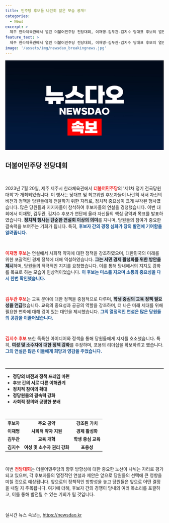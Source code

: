 ```yaml
---
title: 민주당 후보들 나란히 앉은 모습 공개!
categories:
  - News
excerpt: >
  제주 한라체육관에서 열린 더불어민주당 전당대회, 이재명-김두관-김지수 당대표 후보의 열띤 합동연설! 과연 누가 당의 미래를 이끌까?
feature_text: >
  제주 한라체육관에서 열린 더불어민주당 전당대회, 이재명-김두관-김지수 당대표 후보의 열띤 합동연설! 과연 누가 당의 미래를 이끌까?
image: '/assets/img/newsdao_breakingnews.jpg'
---
```


<p><img src="/assets/img/newsdao_breakingnews.jpg" alt="implanttips 속보" /></p>

<h2 data-ke-size="size26">더불어민주당 전당대회</h2>

<p data-ke-size="size16">&nbsp;</p>

<p data-ke-size="size16">2023년 7월 20일, 제주 제주시 한라체육관에서 <b><span style="color: #ee2323;">더불어민주당</span></b>의 '제1차 정기 전국당원대회'가 개최되었습니다. 이 행사는 당대표 및 최고위원 후보자들이 나란히 서서 자신의 비전과 정책을 당원들에게 전달하기 위한 자리로, 정치적 중요성이 크게 부각된 행사였습니다. 많은 당원들과 지지자들이 참석하여 후보자들의 연설을 경청했습니다. 이번 대회에서 이재명, 김두관, 김지수 후보가 연단에 올라 자신들의 핵심 공약과 목표를 발표하였습니다. <b><span style="background-color: #21538527;">정치적 행사는 단순한 연설회 이상의 의미</span></b>를 지니며, 당원들의 참여가 중요한 결속력을 보여주는 기회가 됩니다. 특히, <b><span style="color: #1a5490;">후보자 간의 경쟁 심화가 당의 발전에 기여함을 알려줍니다.</span></b></p>

<p data-ke-size="size16">&nbsp;</p>

<p><b><span style="color: #ee2323;">이재명 후보</span></b>는 연설에서 사회적 약자에 대한 정책을 강조하였으며, 대한민국의 미래를 위한 포괄적인 경제 정책에 대해 역설하였습니다. <b><span style="background-color: #21538527;">그는 서민 경제 활성화를 위한 방안을 제시</span></b>하며, 당원들의 적극적인 지지를 요청했습니다. 이를 통해 당내에서의 지지도 강화를 목표로 하는 모습이 인상적이었습니다. <b><span style="color: #1a5490;">이 후보는 미소를 지으며 소통의 중요성을 다시 한번 확인했습니다.</span></b></p>

<p data-ke-size="size16">&nbsp;</p>

<p><b><span style="color: #ee2323;">김두관 후보</span></b>는 교육 분야에 대한 정책을 중점적으로 다루며, <b><span style="background-color: #21538527;">학생 중심의 교육 정책 필요성을 언급</span></b>했습니다. 교육의 중요성과 공공의 역할을 강조하며, 더 나은 미래 세대를 위해 필요한 변화에 대해 깊이 있는 대안을 제시했습니다. <b><span style="color: #1a5490;">그의 열정적인 연설은 많은 당원들의 공감을 이끌어냈습니다.</span></b></p>

<p data-ke-size="size16">&nbsp;</p>

<p><b><span style="color: #ee2323;">김지수 후보</span></b> 또한 독특한 아이디어와 정책을 통해 당원들에게 지지를 호소했습니다. 특히, <b><span style="background-color: #21538527;">여성 및 소수자에 대한 정책 강화</span></b>를 주장하며, 포용의 리더십을 확보하려고 했습니다. <b><span style="color: #1a5490;">그의 연설은 많은 이들에게 희망과 영감을 주었습니다.</span></b></p>

<p data-ke-size="size16">&nbsp;</p>

<hr>

<ul>
<li><b>정당의 비전과 정책 프레임 마련</b></li>
<li><b>후보 간의 서로 다른 이해관계</b></li>
<li><b>정치적 참여의 확대</b></li>
<li><b>정당원들의 결속력 강화</b></li>
<li><b>사회적 정의와 공평한 분배</b></li>
</ul>

<p data-ke-size="size16">&nbsp;</p>

<table style="width: 100%; border-collapse: collapse;">
<tr>
<td style="text-align: center; height: 17px;"><b>후보자</b></td>
<td style="text-align: center; height: 17px;"><b>주요 공약</b></td>
<td style="text-align: center; height: 17px;"><b>강조된 가치</b></td>
</tr>
<tr>
<td style="text-align: center; height: 17px;"><b>이재명</b></td>
<td style="text-align: center; height: 17px;"><b>사회적 약자 지원</b></td>
<td style="text-align: center; height: 17px;"><b>경제 활성화</b></td>
</tr>
<tr>
<td style="text-align: center; height: 17px;"><b>김두관</b></td>
<td style="text-align: center; height: 17px;"><b>교육 개혁</b></td>
<td style="text-align: center; height: 17px;"><b>학생 중심 교육</b></td>
</tr>
<tr>
<td style="text-align: center; height: 17px;"><b>김지수</b></td>
<td style="text-align: center; height: 17px;"><b>여성 및 소수자 권리 강화</b></td>
<td style="text-align: center; height: 17px;"><b>포용성</b></td>
</tr>
</table>

<p data-ke-size="size16">&nbsp;</p>

<p data-ke-size="size16">이번 <b><span style="color: #ee2323;">전당대회</span></b>는 더불어민주당의 향후 방향성에 대한 중요한 노선이 나뉘는 자리로 평가되고 있으며, 각 후보자들의 열정적인 연설과 제안은 앞으로 당원들의 선택에 큰 영향을 미칠 것으로 예상됩니다. 앞으로의 정책적인 방향성을 놓고 당원들은 앞으로 어떤 결정을 내릴 지 주목됩니다. 여기에 더해, 후보자 간의 경쟁이 당내의 여러 목소리를 포괄하고, 이를 통해 발전될 수 있는 기회가 될 것입니다.</p> 

<p data-ke-size="size16">&nbsp;</p>
실시간 뉴스 속보는, <a href="https://newsdao.kr" rel="dofollow">https://newsdao.kr</a>


